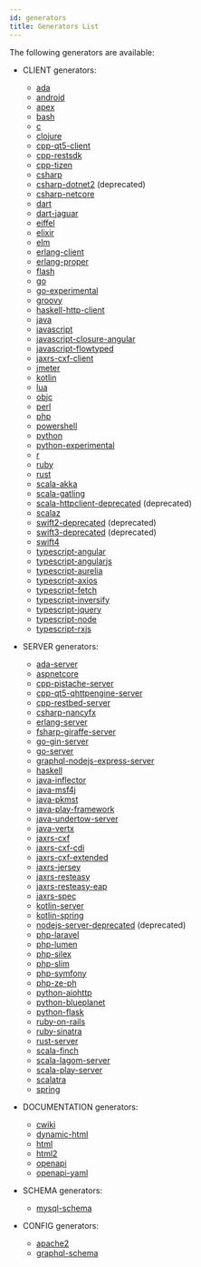 ```yaml
---
id: generators
title: Generators List
---
```


The following generators are available:

* CLIENT generators:
    - [ada](generators/ada.md)
    - [android](generators/android.md)
    - [apex](generators/apex.md)
    - [bash](generators/bash.md)
    - [c](generators/c.md)
    - [clojure](generators/clojure.md)
    - [cpp-qt5-client](generators/cpp-qt5-client.md)
    - [cpp-restsdk](generators/cpp-restsdk.md)
    - [cpp-tizen](generators/cpp-tizen.md)
    - [csharp](generators/csharp.md)
    - [csharp-dotnet2](generators/csharp-dotnet2.md) (deprecated)
    - [csharp-netcore](generators/csharp-netcore.md)
    - [dart](generators/dart.md)
    - [dart-jaguar](generators/dart-jaguar.md)
    - [eiffel](generators/eiffel.md)
    - [elixir](generators/elixir.md)
    - [elm](generators/elm.md)
    - [erlang-client](generators/erlang-client.md)
    - [erlang-proper](generators/erlang-proper.md)
    - [flash](generators/flash.md)
    - [go](generators/go.md)
    - [go-experimental](generators/go-experimental.md)
    - [groovy](generators/groovy.md)
    - [haskell-http-client](generators/haskell-http-client.md)
    - [java](generators/java.md)
    - [javascript](generators/javascript.md)
    - [javascript-closure-angular](generators/javascript-closure-angular.md)
    - [javascript-flowtyped](generators/javascript-flowtyped.md)
    - [jaxrs-cxf-client](generators/jaxrs-cxf-client.md)
    - [jmeter](generators/jmeter.md)
    - [kotlin](generators/kotlin.md)
    - [lua](generators/lua.md)
    - [objc](generators/objc.md)
    - [perl](generators/perl.md)
    - [php](generators/php.md)
    - [powershell](generators/powershell.md)
    - [python](generators/python.md)
    - [python-experimental](generators/python-experimental.md)
    - [r](generators/r.md)
    - [ruby](generators/ruby.md)
    - [rust](generators/rust.md)
    - [scala-akka](generators/scala-akka.md)
    - [scala-gatling](generators/scala-gatling.md)
    - [scala-httpclient-deprecated](generators/scala-httpclient-deprecated.md) (deprecated)
    - [scalaz](generators/scalaz.md)
    - [swift2-deprecated](generators/swift2-deprecated.md) (deprecated)
    - [swift3-deprecated](generators/swift3-deprecated.md) (deprecated)
    - [swift4](generators/swift4.md)
    - [typescript-angular](generators/typescript-angular.md)
    - [typescript-angularjs](generators/typescript-angularjs.md)
    - [typescript-aurelia](generators/typescript-aurelia.md)
    - [typescript-axios](generators/typescript-axios.md)
    - [typescript-fetch](generators/typescript-fetch.md)
    - [typescript-inversify](generators/typescript-inversify.md)
    - [typescript-jquery](generators/typescript-jquery.md)
    - [typescript-node](generators/typescript-node.md)
    - [typescript-rxjs](generators/typescript-rxjs.md)


* SERVER generators:
    - [ada-server](generators/ada-server.md)
    - [aspnetcore](generators/aspnetcore.md)
    - [cpp-pistache-server](generators/cpp-pistache-server.md)
    - [cpp-qt5-qhttpengine-server](generators/cpp-qt5-qhttpengine-server.md)
    - [cpp-restbed-server](generators/cpp-restbed-server.md)
    - [csharp-nancyfx](generators/csharp-nancyfx.md)
    - [erlang-server](generators/erlang-server.md)
    - [fsharp-giraffe-server](generators/fsharp-giraffe-server.md)
    - [go-gin-server](generators/go-gin-server.md)
    - [go-server](generators/go-server.md)
    - [graphql-nodejs-express-server](generators/graphql-nodejs-express-server.md)
    - [haskell](generators/haskell.md)
    - [java-inflector](generators/java-inflector.md)
    - [java-msf4j](generators/java-msf4j.md)
    - [java-pkmst](generators/java-pkmst.md)
    - [java-play-framework](generators/java-play-framework.md)
    - [java-undertow-server](generators/java-undertow-server.md)
    - [java-vertx](generators/java-vertx.md)
    - [jaxrs-cxf](generators/jaxrs-cxf.md)
    - [jaxrs-cxf-cdi](generators/jaxrs-cxf-cdi.md)
    - [jaxrs-cxf-extended](generators/jaxrs-cxf-extended.md)
    - [jaxrs-jersey](generators/jaxrs-jersey.md)
    - [jaxrs-resteasy](generators/jaxrs-resteasy.md)
    - [jaxrs-resteasy-eap](generators/jaxrs-resteasy-eap.md)
    - [jaxrs-spec](generators/jaxrs-spec.md)
    - [kotlin-server](generators/kotlin-server.md)
    - [kotlin-spring](generators/kotlin-spring.md)
    - [nodejs-server-deprecated](generators/nodejs-server-deprecated.md) (deprecated)
    - [php-laravel](generators/php-laravel.md)
    - [php-lumen](generators/php-lumen.md)
    - [php-silex](generators/php-silex.md)
    - [php-slim](generators/php-slim.md)
    - [php-symfony](generators/php-symfony.md)
    - [php-ze-ph](generators/php-ze-ph.md)
    - [python-aiohttp](generators/python-aiohttp.md)
    - [python-blueplanet](generators/python-blueplanet.md)
    - [python-flask](generators/python-flask.md)
    - [ruby-on-rails](generators/ruby-on-rails.md)
    - [ruby-sinatra](generators/ruby-sinatra.md)
    - [rust-server](generators/rust-server.md)
    - [scala-finch](generators/scala-finch.md)
    - [scala-lagom-server](generators/scala-lagom-server.md)
    - [scala-play-server](generators/scala-play-server.md)
    - [scalatra](generators/scalatra.md)
    - [spring](generators/spring.md)


* DOCUMENTATION generators:
    - [cwiki](generators/cwiki.md)
    - [dynamic-html](generators/dynamic-html.md)
    - [html](generators/html.md)
    - [html2](generators/html2.md)
    - [openapi](generators/openapi.md)
    - [openapi-yaml](generators/openapi-yaml.md)


* SCHEMA generators:
    - [mysql-schema](generators/mysql-schema.md)


* CONFIG generators:
    - [apache2](generators/apache2.md)
    - [graphql-schema](generators/graphql-schema.md)



